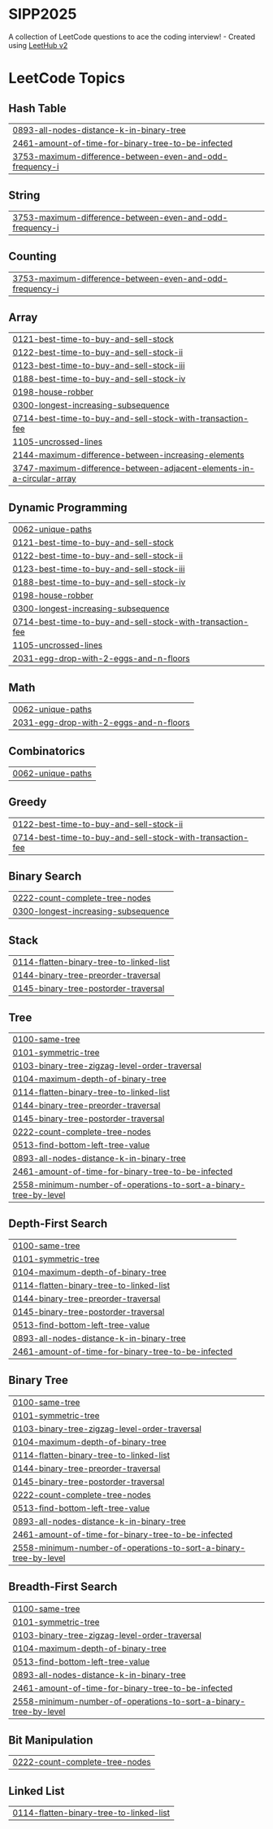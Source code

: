 # SIPP2025
A collection of LeetCode questions to ace the coding interview! - Created using [LeetHub v2](https://github.com/arunbhardwaj/LeetHub-2.0)

<!---LeetCode Topics Start-->
# LeetCode Topics
## Hash Table
|  |
| ------- |
| [0893-all-nodes-distance-k-in-binary-tree](https://github.com/sarthakshishodia20/SIPP2025/tree/master/0893-all-nodes-distance-k-in-binary-tree) |
| [2461-amount-of-time-for-binary-tree-to-be-infected](https://github.com/sarthakshishodia20/SIPP2025/tree/master/2461-amount-of-time-for-binary-tree-to-be-infected) |
| [3753-maximum-difference-between-even-and-odd-frequency-i](https://github.com/sarthakshishodia20/SIPP2025/tree/master/3753-maximum-difference-between-even-and-odd-frequency-i) |
## String
|  |
| ------- |
| [3753-maximum-difference-between-even-and-odd-frequency-i](https://github.com/sarthakshishodia20/SIPP2025/tree/master/3753-maximum-difference-between-even-and-odd-frequency-i) |
## Counting
|  |
| ------- |
| [3753-maximum-difference-between-even-and-odd-frequency-i](https://github.com/sarthakshishodia20/SIPP2025/tree/master/3753-maximum-difference-between-even-and-odd-frequency-i) |
## Array
|  |
| ------- |
| [0121-best-time-to-buy-and-sell-stock](https://github.com/sarthakshishodia20/SIPP2025/tree/master/0121-best-time-to-buy-and-sell-stock) |
| [0122-best-time-to-buy-and-sell-stock-ii](https://github.com/sarthakshishodia20/SIPP2025/tree/master/0122-best-time-to-buy-and-sell-stock-ii) |
| [0123-best-time-to-buy-and-sell-stock-iii](https://github.com/sarthakshishodia20/SIPP2025/tree/master/0123-best-time-to-buy-and-sell-stock-iii) |
| [0188-best-time-to-buy-and-sell-stock-iv](https://github.com/sarthakshishodia20/SIPP2025/tree/master/0188-best-time-to-buy-and-sell-stock-iv) |
| [0198-house-robber](https://github.com/sarthakshishodia20/SIPP2025/tree/master/0198-house-robber) |
| [0300-longest-increasing-subsequence](https://github.com/sarthakshishodia20/SIPP2025/tree/master/0300-longest-increasing-subsequence) |
| [0714-best-time-to-buy-and-sell-stock-with-transaction-fee](https://github.com/sarthakshishodia20/SIPP2025/tree/master/0714-best-time-to-buy-and-sell-stock-with-transaction-fee) |
| [1105-uncrossed-lines](https://github.com/sarthakshishodia20/SIPP2025/tree/master/1105-uncrossed-lines) |
| [2144-maximum-difference-between-increasing-elements](https://github.com/sarthakshishodia20/SIPP2025/tree/master/2144-maximum-difference-between-increasing-elements) |
| [3747-maximum-difference-between-adjacent-elements-in-a-circular-array](https://github.com/sarthakshishodia20/SIPP2025/tree/master/3747-maximum-difference-between-adjacent-elements-in-a-circular-array) |
## Dynamic Programming
|  |
| ------- |
| [0062-unique-paths](https://github.com/sarthakshishodia20/SIPP2025/tree/master/0062-unique-paths) |
| [0121-best-time-to-buy-and-sell-stock](https://github.com/sarthakshishodia20/SIPP2025/tree/master/0121-best-time-to-buy-and-sell-stock) |
| [0122-best-time-to-buy-and-sell-stock-ii](https://github.com/sarthakshishodia20/SIPP2025/tree/master/0122-best-time-to-buy-and-sell-stock-ii) |
| [0123-best-time-to-buy-and-sell-stock-iii](https://github.com/sarthakshishodia20/SIPP2025/tree/master/0123-best-time-to-buy-and-sell-stock-iii) |
| [0188-best-time-to-buy-and-sell-stock-iv](https://github.com/sarthakshishodia20/SIPP2025/tree/master/0188-best-time-to-buy-and-sell-stock-iv) |
| [0198-house-robber](https://github.com/sarthakshishodia20/SIPP2025/tree/master/0198-house-robber) |
| [0300-longest-increasing-subsequence](https://github.com/sarthakshishodia20/SIPP2025/tree/master/0300-longest-increasing-subsequence) |
| [0714-best-time-to-buy-and-sell-stock-with-transaction-fee](https://github.com/sarthakshishodia20/SIPP2025/tree/master/0714-best-time-to-buy-and-sell-stock-with-transaction-fee) |
| [1105-uncrossed-lines](https://github.com/sarthakshishodia20/SIPP2025/tree/master/1105-uncrossed-lines) |
| [2031-egg-drop-with-2-eggs-and-n-floors](https://github.com/sarthakshishodia20/SIPP2025/tree/master/2031-egg-drop-with-2-eggs-and-n-floors) |
## Math
|  |
| ------- |
| [0062-unique-paths](https://github.com/sarthakshishodia20/SIPP2025/tree/master/0062-unique-paths) |
| [2031-egg-drop-with-2-eggs-and-n-floors](https://github.com/sarthakshishodia20/SIPP2025/tree/master/2031-egg-drop-with-2-eggs-and-n-floors) |
## Combinatorics
|  |
| ------- |
| [0062-unique-paths](https://github.com/sarthakshishodia20/SIPP2025/tree/master/0062-unique-paths) |
## Greedy
|  |
| ------- |
| [0122-best-time-to-buy-and-sell-stock-ii](https://github.com/sarthakshishodia20/SIPP2025/tree/master/0122-best-time-to-buy-and-sell-stock-ii) |
| [0714-best-time-to-buy-and-sell-stock-with-transaction-fee](https://github.com/sarthakshishodia20/SIPP2025/tree/master/0714-best-time-to-buy-and-sell-stock-with-transaction-fee) |
## Binary Search
|  |
| ------- |
| [0222-count-complete-tree-nodes](https://github.com/sarthakshishodia20/SIPP2025/tree/master/0222-count-complete-tree-nodes) |
| [0300-longest-increasing-subsequence](https://github.com/sarthakshishodia20/SIPP2025/tree/master/0300-longest-increasing-subsequence) |
## Stack
|  |
| ------- |
| [0114-flatten-binary-tree-to-linked-list](https://github.com/sarthakshishodia20/SIPP2025/tree/master/0114-flatten-binary-tree-to-linked-list) |
| [0144-binary-tree-preorder-traversal](https://github.com/sarthakshishodia20/SIPP2025/tree/master/0144-binary-tree-preorder-traversal) |
| [0145-binary-tree-postorder-traversal](https://github.com/sarthakshishodia20/SIPP2025/tree/master/0145-binary-tree-postorder-traversal) |
## Tree
|  |
| ------- |
| [0100-same-tree](https://github.com/sarthakshishodia20/SIPP2025/tree/master/0100-same-tree) |
| [0101-symmetric-tree](https://github.com/sarthakshishodia20/SIPP2025/tree/master/0101-symmetric-tree) |
| [0103-binary-tree-zigzag-level-order-traversal](https://github.com/sarthakshishodia20/SIPP2025/tree/master/0103-binary-tree-zigzag-level-order-traversal) |
| [0104-maximum-depth-of-binary-tree](https://github.com/sarthakshishodia20/SIPP2025/tree/master/0104-maximum-depth-of-binary-tree) |
| [0114-flatten-binary-tree-to-linked-list](https://github.com/sarthakshishodia20/SIPP2025/tree/master/0114-flatten-binary-tree-to-linked-list) |
| [0144-binary-tree-preorder-traversal](https://github.com/sarthakshishodia20/SIPP2025/tree/master/0144-binary-tree-preorder-traversal) |
| [0145-binary-tree-postorder-traversal](https://github.com/sarthakshishodia20/SIPP2025/tree/master/0145-binary-tree-postorder-traversal) |
| [0222-count-complete-tree-nodes](https://github.com/sarthakshishodia20/SIPP2025/tree/master/0222-count-complete-tree-nodes) |
| [0513-find-bottom-left-tree-value](https://github.com/sarthakshishodia20/SIPP2025/tree/master/0513-find-bottom-left-tree-value) |
| [0893-all-nodes-distance-k-in-binary-tree](https://github.com/sarthakshishodia20/SIPP2025/tree/master/0893-all-nodes-distance-k-in-binary-tree) |
| [2461-amount-of-time-for-binary-tree-to-be-infected](https://github.com/sarthakshishodia20/SIPP2025/tree/master/2461-amount-of-time-for-binary-tree-to-be-infected) |
| [2558-minimum-number-of-operations-to-sort-a-binary-tree-by-level](https://github.com/sarthakshishodia20/SIPP2025/tree/master/2558-minimum-number-of-operations-to-sort-a-binary-tree-by-level) |
## Depth-First Search
|  |
| ------- |
| [0100-same-tree](https://github.com/sarthakshishodia20/SIPP2025/tree/master/0100-same-tree) |
| [0101-symmetric-tree](https://github.com/sarthakshishodia20/SIPP2025/tree/master/0101-symmetric-tree) |
| [0104-maximum-depth-of-binary-tree](https://github.com/sarthakshishodia20/SIPP2025/tree/master/0104-maximum-depth-of-binary-tree) |
| [0114-flatten-binary-tree-to-linked-list](https://github.com/sarthakshishodia20/SIPP2025/tree/master/0114-flatten-binary-tree-to-linked-list) |
| [0144-binary-tree-preorder-traversal](https://github.com/sarthakshishodia20/SIPP2025/tree/master/0144-binary-tree-preorder-traversal) |
| [0145-binary-tree-postorder-traversal](https://github.com/sarthakshishodia20/SIPP2025/tree/master/0145-binary-tree-postorder-traversal) |
| [0513-find-bottom-left-tree-value](https://github.com/sarthakshishodia20/SIPP2025/tree/master/0513-find-bottom-left-tree-value) |
| [0893-all-nodes-distance-k-in-binary-tree](https://github.com/sarthakshishodia20/SIPP2025/tree/master/0893-all-nodes-distance-k-in-binary-tree) |
| [2461-amount-of-time-for-binary-tree-to-be-infected](https://github.com/sarthakshishodia20/SIPP2025/tree/master/2461-amount-of-time-for-binary-tree-to-be-infected) |
## Binary Tree
|  |
| ------- |
| [0100-same-tree](https://github.com/sarthakshishodia20/SIPP2025/tree/master/0100-same-tree) |
| [0101-symmetric-tree](https://github.com/sarthakshishodia20/SIPP2025/tree/master/0101-symmetric-tree) |
| [0103-binary-tree-zigzag-level-order-traversal](https://github.com/sarthakshishodia20/SIPP2025/tree/master/0103-binary-tree-zigzag-level-order-traversal) |
| [0104-maximum-depth-of-binary-tree](https://github.com/sarthakshishodia20/SIPP2025/tree/master/0104-maximum-depth-of-binary-tree) |
| [0114-flatten-binary-tree-to-linked-list](https://github.com/sarthakshishodia20/SIPP2025/tree/master/0114-flatten-binary-tree-to-linked-list) |
| [0144-binary-tree-preorder-traversal](https://github.com/sarthakshishodia20/SIPP2025/tree/master/0144-binary-tree-preorder-traversal) |
| [0145-binary-tree-postorder-traversal](https://github.com/sarthakshishodia20/SIPP2025/tree/master/0145-binary-tree-postorder-traversal) |
| [0222-count-complete-tree-nodes](https://github.com/sarthakshishodia20/SIPP2025/tree/master/0222-count-complete-tree-nodes) |
| [0513-find-bottom-left-tree-value](https://github.com/sarthakshishodia20/SIPP2025/tree/master/0513-find-bottom-left-tree-value) |
| [0893-all-nodes-distance-k-in-binary-tree](https://github.com/sarthakshishodia20/SIPP2025/tree/master/0893-all-nodes-distance-k-in-binary-tree) |
| [2461-amount-of-time-for-binary-tree-to-be-infected](https://github.com/sarthakshishodia20/SIPP2025/tree/master/2461-amount-of-time-for-binary-tree-to-be-infected) |
| [2558-minimum-number-of-operations-to-sort-a-binary-tree-by-level](https://github.com/sarthakshishodia20/SIPP2025/tree/master/2558-minimum-number-of-operations-to-sort-a-binary-tree-by-level) |
## Breadth-First Search
|  |
| ------- |
| [0100-same-tree](https://github.com/sarthakshishodia20/SIPP2025/tree/master/0100-same-tree) |
| [0101-symmetric-tree](https://github.com/sarthakshishodia20/SIPP2025/tree/master/0101-symmetric-tree) |
| [0103-binary-tree-zigzag-level-order-traversal](https://github.com/sarthakshishodia20/SIPP2025/tree/master/0103-binary-tree-zigzag-level-order-traversal) |
| [0104-maximum-depth-of-binary-tree](https://github.com/sarthakshishodia20/SIPP2025/tree/master/0104-maximum-depth-of-binary-tree) |
| [0513-find-bottom-left-tree-value](https://github.com/sarthakshishodia20/SIPP2025/tree/master/0513-find-bottom-left-tree-value) |
| [0893-all-nodes-distance-k-in-binary-tree](https://github.com/sarthakshishodia20/SIPP2025/tree/master/0893-all-nodes-distance-k-in-binary-tree) |
| [2461-amount-of-time-for-binary-tree-to-be-infected](https://github.com/sarthakshishodia20/SIPP2025/tree/master/2461-amount-of-time-for-binary-tree-to-be-infected) |
| [2558-minimum-number-of-operations-to-sort-a-binary-tree-by-level](https://github.com/sarthakshishodia20/SIPP2025/tree/master/2558-minimum-number-of-operations-to-sort-a-binary-tree-by-level) |
## Bit Manipulation
|  |
| ------- |
| [0222-count-complete-tree-nodes](https://github.com/sarthakshishodia20/SIPP2025/tree/master/0222-count-complete-tree-nodes) |
## Linked List
|  |
| ------- |
| [0114-flatten-binary-tree-to-linked-list](https://github.com/sarthakshishodia20/SIPP2025/tree/master/0114-flatten-binary-tree-to-linked-list) |
<!---LeetCode Topics End-->